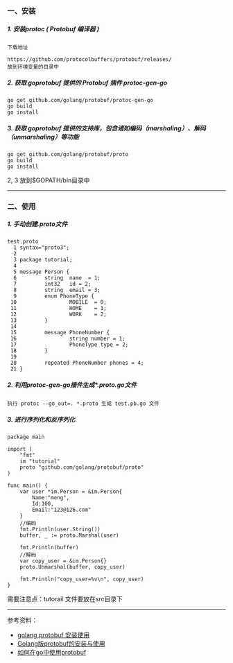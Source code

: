 
### 一、安装
##### 1. 安装protoc ( Protobuf 编译器 )
```
下载地址

https://github.com/protocolbuffers/protobuf/releases/
放到环境变量的目录中
```

##### 2. 获取 goprotobuf 提供的 Protobuf 插件 protoc-gen-go
```
go get github.com/golang/protobuf/protoc-gen-go
go build
go install
```
##### 3. 获取 goprotobuf 提供的支持库，包含诸如编码（marshaling）、解码（unmarshaling）等功能
```
go get github.com/golang/protobuf/proto
go build
go install
```

2, 3 放到$GOPATH/bin目录中

---
### 二、使用
##### 1. 手动创建.proto文件
```
test.proto
  1 syntax="proto3";
  2 
  3 package tutorial;
  4 
  5 message Person {
  6         string  name  = 1;
  7         int32   id = 2;
  8         string  email = 3;
  9         enum PhoneType {
 10                 MOBILE  = 0;
 11                 HOME    = 1;
 12                 WORK    = 2;
 13         }
 14 
 15         message PhoneNumber {
 16                 string number = 1;
 17                 PhoneType type = 2;
 18         }
 19 
 20         repeated PhoneNumber phones = 4;
 21 }

```
##### 2. 利用protoc-gen-go插件生成*.proto.go文件
```
执行 protoc --go_out=. *.proto 生成 test.pb.go 文件
```
##### 3. 进行序列化和反序列化
```
package main

import (
	"fmt"
	im "tutorial"
	proto "github.com/golang/protobuf/proto"
)

func main() {
	var user *im.Person = &im.Person{
		Name:"meng",
		Id:100,
		Email:"123@126.com"
	}
	//编码
	fmt.Println(user.String())
	buffer, _ := proto.Marshal(user)
	
	fmt.Println(buffer)
	//解码
	var copy_user = &im.Person{}
	proto.Unmarshal(buffer, copy_user)
	
	fmt.Println("copy_user=%v\n", copy_user)
}
```

需要注意点：tutorail 文件要放在src目录下

---
参考资料：
- [golang protobuf 安装使用](https://my.oschina.net/u/988780/blog/676665)
- [Golang版protobuf的安装与使用](https://lihaoquan.me/2017/6/29/how-to-use-protobuf.html)
- [如何在go中使用protobuf](https://segmentfault.com/a/1190000010477733)
